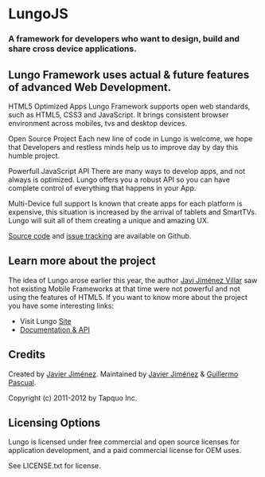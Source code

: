 # LungoJS
### A framework for developers who want to design, build and share cross device applications.

## Lungo Framework uses actual & future features of advanced Web Development.

HTML5 Optimized Apps
Lungo Framework supports open web standards, such as HTML5, CSS3 and JavaScript. It brings consistent browser environment across mobiles, tvs and desktop devices.

Open Source Project
Each new line of code in Lungo is welcome, we hope that Developers and restless minds help us to improve day by day this humble project.

Powerfull JavaScript API
There are many ways to develop apps, and not always is optimized. Lungo offers you a robust API so you can have complete control of everything that happens in your App.

Multi-Device full support
Is known that create apps for each platform is expensive, this situation is increased by the arrival of tablets and SmartTVs. Lungo will suit all of them creating a unique and amazing UX.

[Source code](https://github.com/TapQuo/Lungo.js) and [issue tracking](http://github.com/TapQuo/Lungo.js/issues) are available on Github.

## Learn more about the project
The idea of Lungo arose earlier this year, the author [Javi Jiménez Villar](http://twitter.com/soyjavi) saw hot existing Mobile Frameworks at that time were not powerful and not using the features of HTML5. If you want to know more about the project you have some interesting links:

- Visit Lungo [Site](http://lungo.tapquo.com/)
- [Documentation & API](http://lungo.tapquo.com/docs/)

## Credits
Created by [Javier Jiménez](http://twitter.com/soyjavi).
Maintained by [Javier Jiménez](http://twitter.com/soyjavi) & [Guillermo Pascual](http://twitter.com/pasku1).

Copyright (c) 2011-2012 by Tapquo Inc.

## Licensing Options
Lungo is licensed under free commercial and open source licenses for
application development, and a paid commercial license for OEM uses.

See LICENSE.txt for license.
